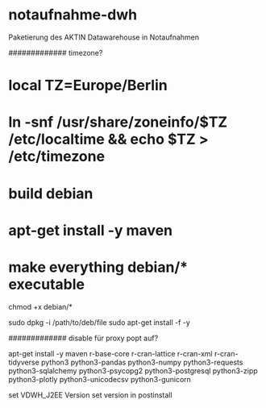 # notaufnahme-dwh
Paketierung des AKTIN Datawarehouse in Notaufnahmen

############# timezone?
# local TZ=Europe/Berlin
# ln -snf /usr/share/zoneinfo/$TZ /etc/localtime && echo $TZ > /etc/timezone


# build debian
# apt-get install -y maven
# make everything debian/* executable
chmod +x debian/*

sudo dpkg -i /path/to/deb/file
sudo apt-get install -f -y


############# disable für proxy popt auf?


apt-get install -y maven r-base-core r-cran-lattice r-cran-xml r-cran-tidyverse python3 python3-pandas python3-numpy python3-requests python3-sqlalchemy python3-psycopg2 python3-postgresql python3-zipp python3-plotly python3-unicodecsv python3-gunicorn



set VDWH_J2EE Version
set version in postinstall
